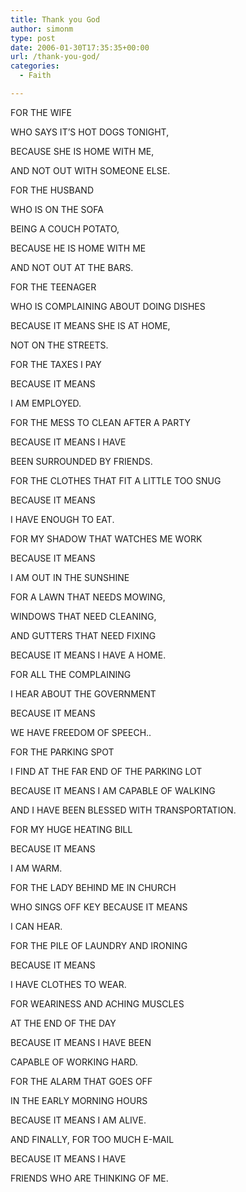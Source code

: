 ```yaml
---
title: Thank you God
author: simonm
type: post
date: 2006-01-30T17:35:35+00:00
url: /thank-you-god/
categories:
  - Faith

---
```

FOR THE WIFE
  
WHO SAYS IT&#8217;S HOT DOGS TONIGHT,
  
BECAUSE SHE IS HOME WITH ME,
  
AND NOT OUT WITH SOMEONE ELSE.

FOR THE HUSBAND
  
WHO IS ON THE SOFA
  
BEING A COUCH POTATO,
  
BECAUSE HE IS HOME WITH ME
  
AND NOT OUT AT THE BARS.

FOR THE TEENAGER
  
WHO IS COMPLAINING ABOUT DOING DISHES
  
BECAUSE IT MEANS SHE IS AT HOME,
  
NOT ON THE STREETS.

FOR THE TAXES I PAY
  
BECAUSE IT MEANS
  
I AM EMPLOYED.

FOR THE MESS TO CLEAN AFTER A PARTY
  
BECAUSE IT MEANS I HAVE
  
BEEN SURROUNDED BY FRIENDS.

FOR THE CLOTHES THAT FIT A LITTLE TOO SNUG
  
BECAUSE IT MEANS
  
I HAVE ENOUGH TO EAT.

FOR MY SHADOW THAT WATCHES ME WORK
  
BECAUSE IT MEANS
  
I AM OUT IN THE SUNSHINE

FOR A LAWN THAT NEEDS MOWING,
  
WINDOWS THAT NEED CLEANING,
  
AND GUTTERS THAT NEED FIXING
  
BECAUSE IT MEANS I HAVE A HOME.

FOR ALL THE COMPLAINING
  
I HEAR ABOUT THE GOVERNMENT
  
BECAUSE IT MEANS
  
WE HAVE FREEDOM OF SPEECH..

FOR THE PARKING SPOT
  
I FIND AT THE FAR END OF THE PARKING LOT
  
BECAUSE IT MEANS I AM CAPABLE OF WALKING
  
AND I HAVE BEEN BLESSED WITH TRANSPORTATION.

FOR MY HUGE HEATING BILL
  
BECAUSE IT MEANS
  
I AM WARM.

FOR THE LADY BEHIND ME IN CHURCH
  
WHO SINGS OFF KEY BECAUSE IT MEANS
  
I CAN HEAR.

FOR THE PILE OF LAUNDRY AND IRONING
  
BECAUSE IT MEANS
  
I HAVE CLOTHES TO WEAR.

FOR WEARINESS AND ACHING MUSCLES
  
AT THE END OF THE DAY
  
BECAUSE IT MEANS I HAVE BEEN
  
CAPABLE OF WORKING HARD.

FOR THE ALARM THAT GOES OFF
  
IN THE EARLY MORNING HOURS
  
BECAUSE IT MEANS I AM ALIVE.

AND FINALLY, FOR TOO MUCH E-MAIL
  
BECAUSE IT MEANS I HAVE
  
FRIENDS WHO ARE THINKING OF ME.